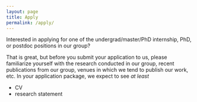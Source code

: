 ```yaml
---
layout: page
title: Apply
permalink: /apply/
---
```


Interested in applying for one of the undergrad/master/PhD internship, PhD, or postdoc positions in our group? 

That is great, but before you submit your application to us, please familiarize yourself with the research conducted in our group, recent publications from our group, venues in which we tend to publish our work, etc. In your application package, we expect to see <i>at least</i>

- CV
- research statement
